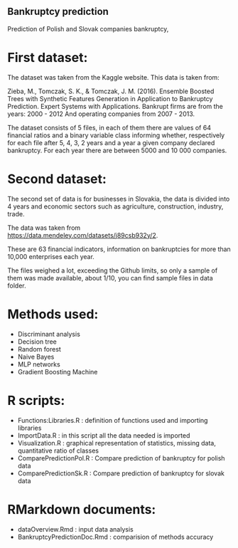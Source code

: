 ## Bankruptcy prediction

Prediction of Polish and Slovak companies bankruptcy, 

# First dataset:
The dataset was taken from the Kaggle website. This data is taken from:

Zieba, M., Tomczak, S. K., & Tomczak, J. M. (2016). Ensemble Boosted Trees with Synthetic Features Generation in Application to Bankruptcy Prediction. Expert Systems with Applications.
Bankrupt firms are from the years: 2000 - 2012 And operating companies from 2007 - 2013.

The dataset consists of 5 files, in each of them there are values of 64 financial ratios and a binary variable class informing whether, respectively for each file after 5, 4, 3, 2 years and a year a given company declared bankruptcy. For each year there are between 5000 and 10 000 companies.


# Second dataset:
The second set of data is for businesses in Slovakia, the data is divided into 4 years and economic sectors such as agriculture, construction, industry, trade.

The data was taken from https://data.mendeley.com/datasets/j89csb932y/2.

These are 63 financial indicators, information on bankruptcies for more than 10,000 enterprises each year.

The files weighed a lot, exceeding the Github limits, so only a sample of them was made available, about 1/10, you can find sample files in data folder.

# Methods used:
- Discriminant analysis
- Decision tree
- Random forest
- Naive Bayes
- MLP networks
- Gradient Boosting Machine

# R scripts:
- Functions:Libraries.R : definition of functions used and importing libraries
- ImportData.R : in this script all the data needed is imported
- Visualization.R : graphical representation of statistics, missing data, quantitative ratio of classes
- ComparePredictionPol.R : Compare prediction of bankruptcy for polish data
- ComparePredictionSk.R  : Compare prediction of bankruptcy for slovak data

# RMarkdown documents:
- dataOverview.Rmd : input data analysis
- BankruptcyPredictionDoc.Rmd : comparision of methods accuracy


